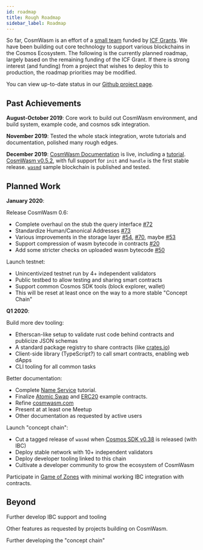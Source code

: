 ```yaml
---
id: roadmap
title: Rough Roadmap
sidebar_label: Roadmap
---
```


So far, CosmWasm is an effort of a [small team](http://confio.tech) funded by [ICF Grants](https://interchain.io). We have been building out core technology to support various blockchains in the Cosmos Ecosystem. The following is the currently planned roadmap, largely based on the remaining funding of the ICF Grant. If there is strong interest (and funding) from a project that wishes to deploy this to production, the roadmap priorities may be modified.

You can view up-to-date status in our [Github project page](https://github.com/orgs/confio/projects/1).

## Past Achievements

**August-October 2019**:
Core work to build out CosmWasm environment, and build system, example code, and cosmos sdk integration.

**November 2019**:
Tested the whole stack integration, wrote tutorials and documentation, polished many rough edges.

**December 2019**:
[CosmWasm Documentation](https://www.cosmwasm.com) is live, including a [tutorial](../getting-started/intro).
[CosmWasm v0.5.2](https://github.com/confio/cosmwasm/tree/v0.5.2), with full support for `init` and `handle` is the first stable release.
[`wasmd`](https://github.com/cosmwasm/wasmd) sample blockchain is published and tested.

## Planned Work

**January 2020**:

Release CosmWasm 0.6:

* Complete overhaul on the stub the query interface [#72](https://github.com/confio/cosmwasm/issues/72)
* Standardize Human/Canonical Addresses [#73](https://github.com/confio/cosmwasm/issues/73)
* Various improvements in the storage layer [#54](https://github.com/confio/cosmwasm/issues/54), [#70](https://github.com/confio/cosmwasm/issues/70), maybe [#53](https://github.com/confio/cosmwasm/issues/53)
* Support compression of wasm bytecode in contracts [#20](https://github.com/confio/go-cosmwasm/issues/20)
* Add some stricter checks on uploaded wasm bytecode [#50](https://github.com/confio/cosmwasm/issues/50)

Launch testnet:

* Unincentivized testnet run by 4+ independent validators
* Public testbed to allow testing and sharing smart contracts
* Support common Cosmos SDK tools (block explorer, wallet)
* This will be reset at least once on the way to a more stable "Concept Chain"

**Q1 2020**:

Build more dev tooling:

* Etherscan-like setup to validate rust code behind contracts and publicize JSON schemas
* A standard package registry to share contracts (like [crates.io](https://crates.io))
* Client-side library (TypeScript?) to call smart contracts, enabling web dApps
* CLI tooling for all common tasks

Better documentation:

* Complete [Name Service](../name-service/intro) tutorial.
* Finalize [Atomic Swap](https://github.com/confio/cosmwasm-examples/pull/2) and [ERC20](https://github.com/confio/cosmwasm-examples/pull/10) example contracts.
* Refine [cosmwasm.com](https://www.cosmwasm.com)
* Present at at least one Meetup
* Other documentation as requested by active users

Launch "concept chain":

* Cut a tagged release of `wasmd` when [Cosmos SDK v0.38](https://github.com/cosmos/cosmos-sdk/issues/5172) is released (with IBC)
* Deploy stable network with 10+ independent validators
* Deploy developer tooling linked to this chain
* Cultivate a developer community to grow the ecosystem of CosmWasm

Participate in [Game of Zones](https://cosmos.network/goz/) with minimal working IBC integration with contracts.

## Beyond

Further develop IBC support and tooling

Other features as requested by projects building on CosmWasm.

Further developing the "concept chain"
